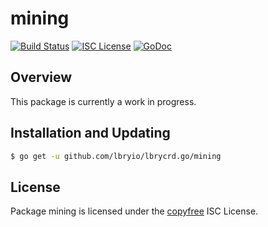 mining
======

[![Build Status](http://img.shields.io/travis/btcsuite/btcd.svg)](https://travis-ci.org/btcsuite/btcd)
[![ISC License](http://img.shields.io/badge/license-ISC-blue.svg)](http://copyfree.org)
[![GoDoc](https://img.shields.io/badge/godoc-reference-blue.svg)](http://godoc.org/github.com/lbryio/lbrycrd.go/mining)

## Overview

This package is currently a work in progress.

## Installation and Updating

```bash
$ go get -u github.com/lbryio/lbrycrd.go/mining
```

## License

Package mining is licensed under the [copyfree](http://copyfree.org) ISC
License.
